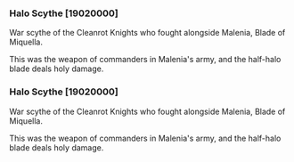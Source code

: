 ### Halo Scythe [19020000]

War scythe of the Cleanrot Knights who fought alongside Malenia, Blade of Miquella.

This was the weapon of commanders in Malenia's army, and the half-halo blade deals holy damage.### Halo Scythe [19020000]

War scythe of the Cleanrot Knights who fought alongside Malenia, Blade of Miquella.

This was the weapon of commanders in Malenia's army, and the half-halo blade deals holy damage.